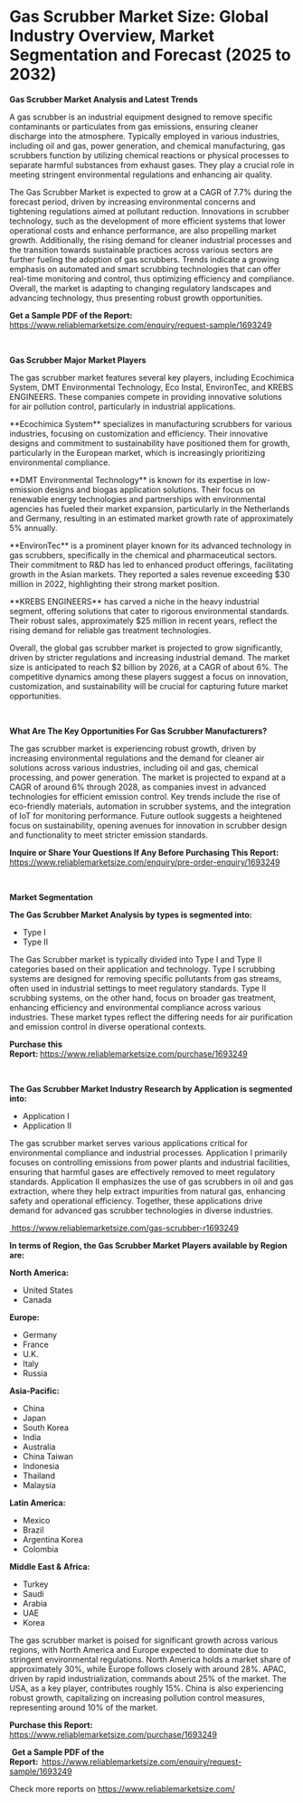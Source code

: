 <p><h1>Gas Scrubber Market Size: Global Industry Overview, Market Segmentation and Forecast (2025 to 2032)</h1></p><p><strong>Gas Scrubber Market Analysis and Latest Trends</strong></p>
<p><p>A gas scrubber is an industrial equipment designed to remove specific contaminants or particulates from gas emissions, ensuring cleaner discharge into the atmosphere. Typically employed in various industries, including oil and gas, power generation, and chemical manufacturing, gas scrubbers function by utilizing chemical reactions or physical processes to separate harmful substances from exhaust gases. They play a crucial role in meeting stringent environmental regulations and enhancing air quality.</p><p>The Gas Scrubber Market is expected to grow at a CAGR of 7.7% during the forecast period, driven by increasing environmental concerns and tightening regulations aimed at pollutant reduction. Innovations in scrubber technology, such as the development of more efficient systems that lower operational costs and enhance performance, are also propelling market growth. Additionally, the rising demand for cleaner industrial processes and the transition towards sustainable practices across various sectors are further fueling the adoption of gas scrubbers. Trends indicate a growing emphasis on automated and smart scrubbing technologies that can offer real-time monitoring and control, thus optimizing efficiency and compliance. Overall, the market is adapting to changing regulatory landscapes and advancing technology, thus presenting robust growth opportunities.</p></p>
<p><strong>Get a Sample PDF of the Report:&nbsp;</strong> <a href="https://www.reliablemarketsize.com/enquiry/request-sample/1693249?utm_campaign=2995&utm_medium=2&utm_source=Github&utm_content=ia&utm_term=27032025&utm_id=gas-scrubber">https://www.reliablemarketsize.com/enquiry/request-sample/1693249</a></p>
<p>&nbsp;</p>
<p><strong>Gas Scrubber Major Market Players</strong></p>
<p><p>The gas scrubber market features several key players, including Ecochimica System, DMT Environmental Technology, Eco Instal, EnvironTec, and KREBS ENGINEERS. These companies compete in providing innovative solutions for air pollution control, particularly in industrial applications.</p><p>**Ecochimica System** specializes in manufacturing scrubbers for various industries, focusing on customization and efficiency. Their innovative designs and commitment to sustainability have positioned them for growth, particularly in the European market, which is increasingly prioritizing environmental compliance.</p><p>**DMT Environmental Technology** is known for its expertise in low-emission designs and biogas application solutions. Their focus on renewable energy technologies and partnerships with environmental agencies has fueled their market expansion, particularly in the Netherlands and Germany, resulting in an estimated market growth rate of approximately 5% annually.</p><p>**EnvironTec** is a prominent player known for its advanced technology in gas scrubbers, specifically in the chemical and pharmaceutical sectors. Their commitment to R&D has led to enhanced product offerings, facilitating growth in the Asian markets. They reported a sales revenue exceeding $30 million in 2022, highlighting their strong market position.</p><p>**KREBS ENGINEERS** has carved a niche in the heavy industrial segment, offering solutions that cater to rigorous environmental standards. Their robust sales, approximately $25 million in recent years, reflect the rising demand for reliable gas treatment technologies.</p><p>Overall, the global gas scrubber market is projected to grow significantly, driven by stricter regulations and increasing industrial demand. The market size is anticipated to reach $2 billion by 2026, at a CAGR of about 6%. The competitive dynamics among these players suggest a focus on innovation, customization, and sustainability will be crucial for capturing future market opportunities.</p></p>
<p>&nbsp;</p>
<p><strong>What Are The Key Opportunities For Gas Scrubber Manufacturers?</strong></p>
<p><p>The gas scrubber market is experiencing robust growth, driven by increasing environmental regulations and the demand for cleaner air solutions across various industries, including oil and gas, chemical processing, and power generation. The market is projected to expand at a CAGR of around 6% through 2028, as companies invest in advanced technologies for efficient emission control. Key trends include the rise of eco-friendly materials, automation in scrubber systems, and the integration of IoT for monitoring performance. Future outlook suggests a heightened focus on sustainability, opening avenues for innovation in scrubber design and functionality to meet stricter emission standards.</p></p>
<p><strong>Inquire or Share Your Questions If Any Before Purchasing This Report:</strong> <a href="https://www.reliablemarketsize.com/enquiry/pre-order-enquiry/1693249?utm_campaign=2995&utm_medium=2&utm_source=Github&utm_content=ia&utm_term=27032025&utm_id=gas-scrubber">https://www.reliablemarketsize.com/enquiry/pre-order-enquiry/1693249</a></p>
<p>&nbsp;</p>
<p><strong>Market Segmentation</strong></p>
<p><strong>The Gas Scrubber Market Analysis by types is segmented into:</strong></p>
<p><ul><li>Type I</li><li>Type II</li></ul></p>
<p><p>The Gas Scrubber market is typically divided into Type I and Type II categories based on their application and technology. Type I scrubbing systems are designed for removing specific pollutants from gas streams, often used in industrial settings to meet regulatory standards. Type II scrubbing systems, on the other hand, focus on broader gas treatment, enhancing efficiency and environmental compliance across various industries. These market types reflect the differing needs for air purification and emission control in diverse operational contexts.</p></p>
<p><strong>Purchase this Report:&nbsp;</strong><a href="https://www.reliablemarketsize.com/purchase/1693249?utm_campaign=2995&utm_medium=2&utm_source=Github&utm_content=ia&utm_term=27032025&utm_id=gas-scrubber">https://www.reliablemarketsize.com/purchase/1693249</a></p>
<p>&nbsp;</p>
<p><strong>The Gas Scrubber Market Industry Research by Application is segmented into:</strong></p>
<p><ul><li>Application I</li><li>Application II</li></ul></p>
<p><p>The gas scrubber market serves various applications critical for environmental compliance and industrial processes. Application I primarily focuses on controlling emissions from power plants and industrial facilities, ensuring that harmful gases are effectively removed to meet regulatory standards. Application II emphasizes the use of gas scrubbers in oil and gas extraction, where they help extract impurities from natural gas, enhancing safety and operational efficiency. Together, these applications drive demand for advanced gas scrubber technologies in diverse industries.</p></p>
<p><a href="https://www.reliablemarketsize.com/gas-scrubber-r1693249?utm_campaign=2995&utm_medium=2&utm_source=Github&utm_content=ia&utm_term=27032025&utm_id=gas-scrubber">&nbsp;https://www.reliablemarketsize.com/gas-scrubber-r1693249</a></p>
<p><strong>In terms of Region, the Gas Scrubber Market Players available by Region are:</strong></p>
<p>
    <p> <strong> North America: </strong>
        <ul>
            <li>United States</li>
            <li>Canada</li>
        </ul>
        </p> 
    <p> <strong> Europe: </strong>
        <ul>
            <li>Germany</li>
            <li>France</li>
            <li>U.K.</li>
            <li>Italy</li>
            <li>Russia</li>
        </ul>
        </p> 
    <p> <strong> Asia-Pacific: </strong>
        <ul>
            <li>China</li>
            <li>Japan</li>
            <li>South Korea</li>
            <li>India</li>
            <li>Australia</li>
            <li>China Taiwan</li>
            <li>Indonesia</li>
            <li>Thailand</li>
            <li>Malaysia</li>
        </ul>
        </p> 
    <p> <strong> Latin America: </strong>
        <ul>
            <li>Mexico</li>
            <li>Brazil</li>
            <li>Argentina Korea</li>
            <li>Colombia</li>
        </ul>
        </p> 
    <p> <strong> Middle East & Africa: </strong>
        <ul>
            <li>Turkey</li>
            <li>Saudi</li>
            <li>Arabia</li>
            <li>UAE</li>
            <li>Korea</li>
        </ul>
    </p>
    </p>
<p><p>The gas scrubber market is poised for significant growth across various regions, with North America and Europe expected to dominate due to stringent environmental regulations. North America holds a market share of approximately 30%, while Europe follows closely with around 28%. APAC, driven by rapid industrialization, commands about 25% of the market. The USA, as a key player, contributes roughly 15%. China is also experiencing robust growth, capitalizing on increasing pollution control measures, representing around 10% of the market.</p></p>
<p><strong>Purchase this Report: </strong><a href="https://www.reliablemarketsize.com/purchase/1693249?utm_campaign=2995&utm_medium=2&utm_source=Github&utm_content=ia&utm_term=27032025&utm_id=gas-scrubber">https://www.reliablemarketsize.com/purchase/1693249</a></p>
<p>&nbsp;<strong>Get a Sample PDF of the Report:&nbsp;&nbsp;</strong><a href="https://www.reliablemarketsize.com/enquiry/request-sample/1693249?utm_campaign=2995&utm_medium=2&utm_source=Github&utm_content=ia&utm_term=27032025&utm_id=gas-scrubber">https://www.reliablemarketsize.com/enquiry/request-sample/1693249</a></p>
<p><strong></strong></p>
<p>Check more reports on <a href="https://www.reliablemarketsize.com/?utm_campaign=2995&utm_medium=2&utm_source=Github&utm_content=ia&utm_term=27032025&utm_id=gas-scrubber">https://www.reliablemarketsize.com/</a></p>